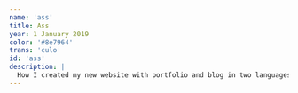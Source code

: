 ```yaml
---
name: 'ass'
title: Ass
year: 1 January 2019
color: '#8e7964'
trans: 'culo'
id: 'ass'
description: |
  How I created my new website with portfolio and blog in two languages. What technology I used and why.
---
```

